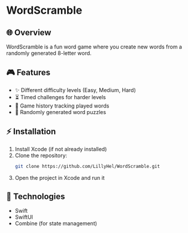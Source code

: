 # WordScramble

## 🌐 Overview
WordScramble is a fun word game where you create new words from a randomly generated 8-letter word.

## 🎮 Features
- ✨ Different difficulty levels (Easy, Medium, Hard)
- ⏳ Timed challenges for harder levels
- 📝 Game history tracking played words
- 🔄 Randomly generated word puzzles


## ⚡ Installation
1. Install Xcode (if not already installed)
2. Clone the repository:
   ```bash
   git clone https://github.com/LillyHel/WordScramble.git
   ```
3. Open the project in Xcode and run it

## 🚀 Technologies
- Swift
- SwiftUI
- Combine (for state management)

